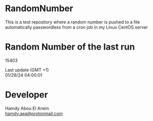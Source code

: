 # RandomNumber    
This is a test repository where a random number is pushed to a file automatically passwordless from a cron job in my Linux CentOS server    
# Random Number of the last run   
15403
      
Last update (GMT +1)    
01/29/24 04:00:01
# Developer    
Hamdy Abou El Anein   
hamdy.aea@protonmail.com
